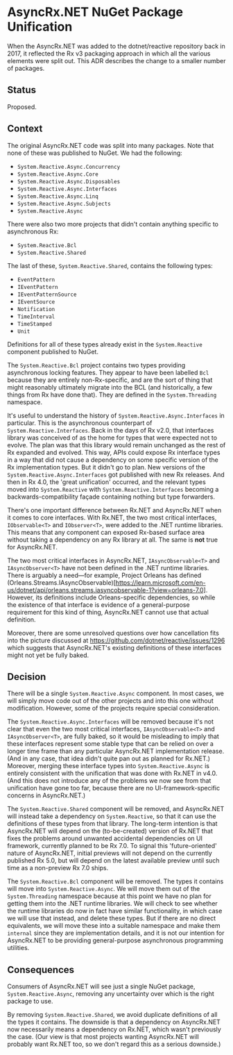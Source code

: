 # AsyncRx.NET NuGet Package Unification

When the AsyncRx.NET was added to the dotnet/reactive repository back in 2017, it reflected the Rx v3 packaging approach in which all the various elements were split out. This ADR describes the change to a smaller number of packages.

## Status

Proposed.

## Context

The original AsyncRx.NET code was split into many packages. Note that none of these was published to NuGet. We had the following:

* `System.Reactive.Async.Concurrency`
* `System.Reactive.Async.Core`
* `System.Reactive.Async.Disposables`
* `System.Reactive.Async.Interfaces`
* `System.Reactive.Async.Linq`
* `System.Reactive.Async.Subjects`
* `System.Reactive.Async`

There were also two more projects that didn't contain anything specific to asynchronous Rx:

* `System.Reactive.Bcl`
* `System.Reactive.Shared`

The last of these, `System.Reactive.Shared`, contains the following types:

* `EventPattern`
* `IEventPattern`
* `IEventPatternSource`
* `IEventSource`
* `Notification`
* `TimeInterval`
* `TimeStamped`
* `Unit`

Definitions for all of these types already exist in the `System.Reactive` component published to NuGet.

The `System.Reactive.Bcl` project contains two types providing asynchronous locking features. They appear to have been labelled `Bcl` because they are entirely non-Rx-specific, and are the sort of thing that might reasonably ultimately migrate into the BCL (and historically, a few things from Rx have done that). They are defined in the `System.Threading` namespace.

It's useful to understand the history of `System.Reactive.Async.Interfaces` in particular. This is the asynchronous counterpart of `System.Reactive.Interfaces`. Back in the days of Rx v2.0, that interfaces library was conceived of as the home for types that were expected not to evolve. The plan was that this library would remain unchanged as the rest of Rx expanded and evolved. This way, APIs could expose Rx interface types in a way that did not cause a dependency on some specific version of the Rx implementation types. But it didn't go to plan. New versions of the `System.Reactive.Async.Interfaces` got published with new Rx releases. And then in Rx 4.0, the 'great unification' occurred, and the relevant types moved into `System.Reactive` with `System.Reactive.Interfaces` becoming a backwards-compatibility façade containing nothing but type forwarders.

There's one important difference between Rx.NET and AsyncRx.NET when it comes to core interfaces. With Rx.NET, the two most critical interfaces, `IObservable<T>` and `IObserver<T>`, were added to the .NET runtime libraries. This means that any component can exposed Rx-based surface area without taking a dependency on any Rx library at all. The same is **not** true for AsyncRx.NET.

The two most critical interfaces in AsyncRx.NET, `IAsyncObservable<T>` and `IAsyncObserver<T>` have not been defined in the .NET runtime libraries. There is arguably a need—for example, Project Orleans has defined (Orleans.Streams.IAsyncObservable<T>)[https://learn.microsoft.com/en-us/dotnet/api/orleans.streams.iasyncobservable-1?view=orleans-7.0]. However, its definitions include Orleans-specific dependencies, so while the existence of that interface is evidence of a general-purpose requirement for this kind of thing, AsyncRx.NET cannot use that actual definition.

Moreover, there are some unresolved questions over how cancellation fits into the picture discussed at https://github.com/dotnet/reactive/issues/1296 which suggests that AsyncRx.NET's existing definitions of these interfaces might not yet be fully baked.

## Decision

There will be a single `System.Reactive.Async` component. In most cases, we will simply move code out of the other projects and into this one without modification. However, some of the projects require special consideration.

The `System.Reactive.Async.Interfaces` will be removed because it's not clear that even the two most critical interfaces, `IAsyncObservable<T>` and `IAsyncObserver<T>`, are fully baked, so it would be misleading to imply that these interfaces represent some stable type that can be relied on over a longer time frame than any particular AsyncRx.NET implementation release. (And in any case, that idea didn't quite pan out as planned for Rx.NET.) Moreover, merging these interface types into `System.Reactive.Async` is entirely consistent with the unification that was done with Rx.NET in v4.0. (And this does not introduce any of the problems we now see from that unification have gone too far, because there are no UI-framework-specific concerns in AsyncRx.NET.)

The `System.Reactive.Shared` component will be removed, and AsyncRx.NET will instead take a dependency on `System.Reactive`, so that it can use the definitions of these types from that library. The long-term intention is that AsyncRx.NET will depend on the (to-be-created) version of Rx.NET that fixes the problems around unwanted accidental dependencies on UI framework, currently planned to be Rx 7.0. To signal this 'future-oriented' nature of AsyncRx.NET, initial previews will not depend on the currently published Rx 5.0, but will depend on the latest available preview until such time as a non-preview Rx 7.0 ships.

The `System.Reactive.Bcl` component will be removed. The types it contains will move into `System.Reactive.Async`. We will move them out of the `System.Threading` namespace because at this point we have no plan for getting them into the .NET runtime libraries. We will check to see whether the runtime libraries do now in fact have similar functionality, in which case we will use that instead, and delete these types. But if there are no direct equivalents, we will move these into a suitable namespace and make them `internal` since they are implementation details, and it is not our intention for AsyncRx.NET to be providing general-purpose asynchronous programming utilities.

## Consequences

Consumers of AsyncRx.NET will see just a single NuGet package, `System.Reactive.Async`, removing any uncertainty over which is the right package to use.

By removing `System.Reactive.Shared`, we avoid duplicate definitions of all the types it contains. The downside is that a dependency on AsyncRx.NET now necessarily means a dependency on Rx.NET, which wasn't previously the case. (Our view is that most projects wanting AsyncRx.NET will probably want Rx.NET too, so we don't regard this as a serious downside.)

